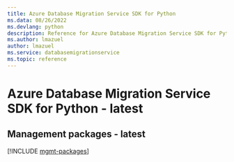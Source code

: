 ```yaml
---
title: Azure Database Migration Service SDK for Python
ms.data: 08/26/2022
ms.devlang: python
description: Reference for Azure Database Migration Service SDK for Python
ms.author: lmazuel
author: lmazuel
ms.service: databasemigrationservice
ms.topic: reference
---
```

# Azure Database Migration Service SDK for Python - latest

## Management packages - latest
[!INCLUDE [mgmt-packages](database-migration-service-mgmt-index.md)]